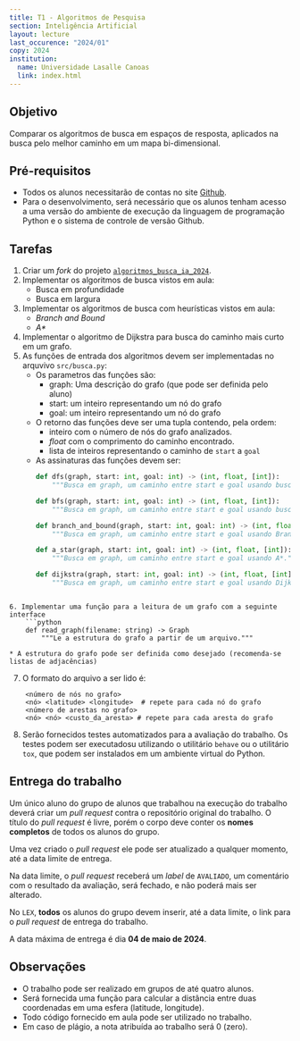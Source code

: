 ```yaml
---
title: T1 - Algoritmos de Pesquisa
section: Inteligência Artificial
layout: lecture
last_occurence: "2024/01"
copy: 2024
institution:
  name: Universidade Lasalle Canoas
  link: index.html
---
```


## Objetivo

Comparar os algoritmos de busca em espaços de resposta, aplicados na busca pelo melhor caminho em um mapa bi-dimensional.

## Pré-requisitos

* Todos os alunos necessitarão de contas no site [Github](https://github.com).
* Para o desenvolvimento, será necessário que os alunos tenham acesso a uma versão do ambiente de execução da linguagem de programação Python e o sistema de controle de versão Github.

## Tarefas

1. Criar um _fork_ do projeto [`algoritmos_busca_ia_2024`](https://github.com/exercicios-programacao/algoritmos_busca_ia_2024).
2. Implementar os algoritmos de busca vistos em aula:
    * Busca em profundidade
    * Busca em largura
3. Implementar os algoritmos de busca com heurísticas vistos em aula:
    * _Branch and Bound_
    * _A\*_
4. Implementar o algoritmo de Dijkstra para busca do caminho mais curto em um grafo.
5. As funções de entrada dos algoritmos devem ser implementadas no arquvivo `src/busca.py`:
    * Os parametros das funções são:
        * graph: Uma descrição do grafo (que pode ser definida pelo aluno)
        * start: um inteiro representando um nó do grafo
        * goal: um inteiro representando um nó do grafo
    * O retorno das funções deve ser uma tupla contendo, pela ordem:
        * inteiro com o número de nós do grafo analizados.
        * _float_ com o comprimento do caminho encontrado.
        * lista de inteiros representando o caminho de `start` a `goal`
    * As assinaturas das funções devem ser:
        ```python
        def dfs(graph, start: int, goal: int) -> (int, float, [int]):
            """Busca em graph, um caminho entre start e goal usando busca em profundidade."""

        def bfs(graph, start: int, goal: int) -> (int, float, [int]):
            """Busca em graph, um caminho entre start e goal usando busca em largura."""

        def branch_and_bound(graph, start: int, goal: int) -> (int, float, [int]):
            """Busca em graph, um caminho entre start e goal usando Branch and Bound."""

        def a_star(graph, start: int, goal: int) -> (int, float, [int]):
            """Busca em graph, um caminho entre start e goal usando A*."""

        def dijkstra(graph, start: int, goal: int) -> (int, float, [int]):
            """Busca em graph, um caminho entre start e goal usando Dijkstra."""
```

6. Implementar uma função para a leitura de um grafo com a seguinte interface
    ```python
    def read_graph(filename: string) -> Graph
        """Le a estrutura do grafo a partir de um arquivo."""
```
    * A estrutura do grafo pode ser definida como desejado (recomenda-se listas de adjacências)
7. O formato do arquivo a ser lido é: 
```
    <número de nós no grafo>
    <nó> <latitude> <longitude>  # repete para cada nó do grafo
    <número de arestas no grafo>
    <nó> <nó> <custo_da_aresta> # repete para cada aresta do grafo
```

8. Serão fornecidos testes automatizados para a avaliação do trabalho. Os testes podem ser executadosu utilizando o utilitário `behave` ou o utilitário `tox`, que podem ser instalados em um ambiente virtual do Python.

## Entrega do trabalho

Um único aluno do grupo de alunos que trabalhou na execução do trabalho deverá criar um _pull request_ contra o repositório original do trabalho. O título do _pull request_ é livre, porém o corpo deve conter os **nomes completos** de todos os alunos do grupo.

Uma vez criado o _pull request_ ele pode ser atualizado a qualquer momento, até a data limite de entrega.

Na data limite, o _pull request_ receberá um _label_ de `AVALIADO`, um comentário com o resultado da avaliação, será fechado, e não poderá mais ser alterado.

No `LEX`, **todos** os alunos do grupo devem inserir, até a data limite, o link para o _pull request_ de entrega do trabalho.

A data máxima de entrega é dia **04 de maio de 2024**.

## Observações

* O trabalho pode ser realizado em grupos de até quatro alunos.
* Será fornecida uma função para calcular a distância entre duas coordenadas em uma esfera (latitude, longitude).
* Todo código fornecido em aula pode ser utilizado no trabalho.
* Em caso de plágio, a nota atribuída ao trabalho será 0 (zero).
